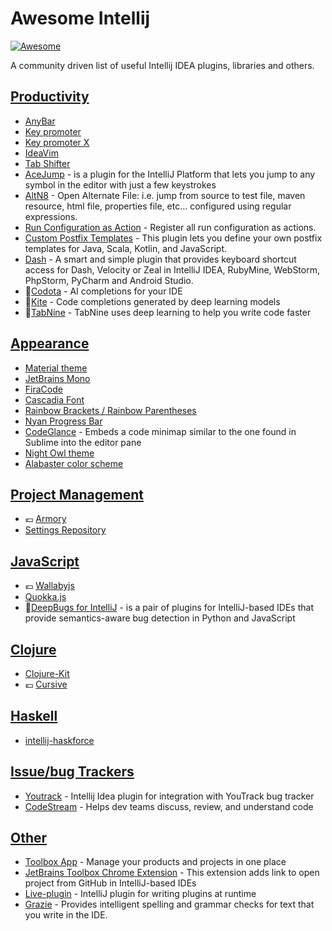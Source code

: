 # Awesome Intellij
[![Awesome](https://cdn.rawgit.com/sindresorhus/awesome/d7305f38d29fed78fa85652e3a63e154dd8e8829/media/badge.svg)](https://github.com/sindresorhus/awesome)

A community driven list of useful Intellij IDEA plugins, libraries and others.

## [Productivity](#productivity)
- [AnyBar](https://github.com/denofevil/AnyBarIdea)
- [Key promoter](https://plugins.jetbrains.com/plugin/1003)
- [Key promoter X](https://plugins.jetbrains.com/plugin/9792-key-promoter-x)
- [IdeaVim](https://github.com/JetBrains/ideavim)
- [Tab Shifter](https://github.com/dkandalov/tab-shifter)
- [AceJump](https://github.com/johnlindquist/AceJump) - is a plugin for the IntelliJ Platform that lets you jump to any symbol in the editor with just a few keystrokes
- [AltN8](https://plugins.jetbrains.com/plugin/1475-altn8) - Open Alternate File: i.e. jump from source to test file, maven resource, html file, properties file, etc... configured using regular expressions.
- [Run Configuration as Action](https://plugins.jetbrains.com/plugin/9448-run-configuration-as-action) - Register all run configuration as actions.
- [Custom Postfix Templates](https://github.com/xylo/intellij-postfix-templates#custom-postfix-templates-for-intellij-idea) - This plugin lets you define your own postfix templates for Java, Scala, Kotlin, and JavaScript.
- [Dash](https://github.com/gdelmas/IntelliJDashPlugin#readme) - A smart and simple plugin that provides keyboard shortcut access for Dash, Velocity or Zeal in IntelliJ IDEA, RubyMine, WebStorm, PhpStorm, PyCharm and Android Studio.
- 🤖[Codota](https://www.codota.com/plugins/) - AI completions for your IDE
- 🤖[Kite](https://kite.com) - Code completions generated by deep learning models
- 🤖[TabNine](https://www.tabnine.com/) - TabNine uses deep learning to help you write code faster


## [Appearance](#appearance)
- [Material theme](https://github.com/ChrisRM/material-theme-jetbrains)
- [JetBrains Mono](https://www.jetbrains.com/lp/mono/)
- [FiraCode](https://github.com/tonsky/FiraCode/wiki/Intellij-products-instructions)
- [Cascadia Font](https://github.com/microsoft/cascadia-code#setting-cascadia-code-in-intellij-ide-2019)
- [Rainbow Brackets / Rainbow Parentheses](https://plugins.jetbrains.com/plugin/10080-rainbow-brackets)
- [Nyan Progress Bar](https://plugins.jetbrains.com/plugin/8575-nyan-progress-bar)
- [CodeGlance](https://plugins.jetbrains.com/plugin/7275-codeglance) - Embeds a code minimap similar to the one found in Sublime into the editor pane
- [Night Owl theme](https://github.com/xdrop/night-owl-jetbrains)
- [Alabaster color scheme](https://github.com/tonsky/intellij-alabaster)

## [Project Management](#project-management)
- :euro: [Armory](http://www.visprogramming.com/)
- [Settings Repository](https://github.com/JetBrains/intellij-community/tree/master/plugins/settings-repository)

## [JavaScript](#javascript)
- :euro: [Wallabyjs](https://wallabyjs.com/)
- [Quokka.js](https://github.com/wallabyjs/quokka)
- 🤖[DeepBugs for IntelliJ](https://github.com/JetBrains-Research/DeepBugsPlugin) - is a pair of plugins for IntelliJ-based IDEs that provide semantics-aware bug detection in Python and JavaScript


## [Clojure](#clojure)
- [Clojure-Kit](https://github.com/gregsh/Clojure-Kit)
- :euro: [Cursive](https://cursive-ide.com/)


## [Haskell](#haskell)
- [intellij-haskforce](https://github.com/carymrobbins/intellij-haskforce)


## [Issue/bug Trackers](#issue-trackers)
- [Youtrack](https://github.com/jk1/youtrack-idea-plugin) - Intellij Idea plugin for integration with YouTrack bug tracker
- [CodeStream](https://plugins.jetbrains.com/plugin/12206-codestream) - Helps dev teams discuss, review, and understand code


## [Other](#other)
- [Toolbox App](https://blog.jetbrains.com/blog/2016/05/25/introducing-jetbrains-toolbox-app/) - Manage your products and projects in one place
- [JetBrains Toolbox Chrome Extension](https://chrome.google.com/webstore/detail/jetbrains-toolbox-extensi/offnedcbhjldheanlbojaefbfbllddna?hl=en) - This extension adds link to open project from GitHub in IntelliJ-based IDEs
- [Live-plugin](https://github.com/dkandalov/live-plugin) - IntelliJ plugin for writing plugins at runtime
- [Grazie](https://plugins.jetbrains.com/plugin/12175-grazie) - Provides intelligent spelling and grammar checks for text that you write in the IDE.

